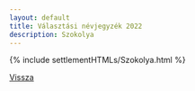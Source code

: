 ```yaml
---
layout: default
title: Választási névjegyzék 2022
description: Szokolya
---
```


{% include settlementHTMLs/Szokolya.html %}

[Vissza](../)